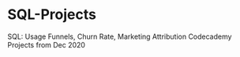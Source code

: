 # SQL-Projects
SQL: Usage Funnels, Churn Rate, Marketing Attribution
Codecademy Projects from Dec 2020
